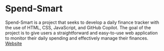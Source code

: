 # Spend-Smart
Spend-Smart is a project that seeks to develop a daily finance tracker with the use of HTML, CSS, JavaScript, and GitHub Copilot. The goal of the project is to give users a straightforward and easy-to-use web application to monitor their daily spending and effectively manage their finances.
[Website](https://spend-smart-ss.netlify.app/)
